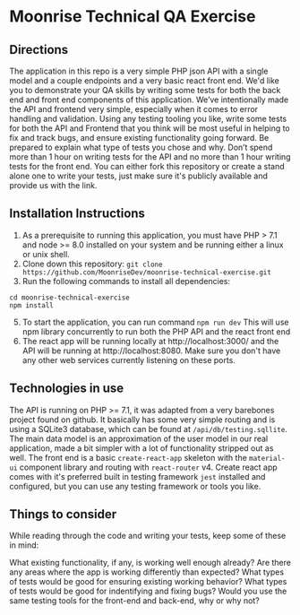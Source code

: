# Moonrise Technical QA Exercise

## Directions
The application in this repo is a very simple PHP json API with a single model and a couple endpoints and a very basic react front end.  We'd like you to demonstrate your QA skills by writing some tests for both the back end and front end components of this application.  We’ve intentionally made the API and frontend very simple, especially when it comes to error handling and validation.  Using any testing tooling you like, write some tests for both the API and Frontend that you think will be most useful in helping to fix and track bugs, and ensure existing functionality going forward.  Be prepared to explain what type of tests you chose and why.  Don’t spend more than 1 hour on writing tests for the API and no more than 1 hour writing tests for the front end.  You can either fork this repository or create a stand alone one to write your tests, just make sure it's publicly available and provide us with the link.

## Installation Instructions
1. As a prerequisite to running this application, you must have PHP > 7.1 and node >= 8.0 installed on your system and be running either a linux or unix shell.
2. Clone down this repository: `git clone https://github.com/MoonriseDev/moonrise-technical-exercise.git`
4. Run the following commands to install all dependencies: 
```
cd moonrise-technical-exercise
npm install
```
5. To start the application, you can run command `npm run dev`  This will use npm library concurrently to run both the PHP API and the react front end
6. The react app will be running locally at http://localhost:3000/ and the API will be running at http://localhost:8080. Make sure you don't have any other web services currently listening on these ports.

## Technologies in use
The API is running on PHP >= 7.1, it was adapted from a very barebones project found on github.  It basically has some very simple routing and is using a SQLite3 database, which can be found at `/api/db/testing.sqllite`.  The main data model is an approximation of the user model in our real application, made a bit simpler with a lot of functionality stripped out as well.  The front end is a basic `create-react-app` skeleton with the `material-ui` component library and routing with `react-router` v4.  Create react app comes with it's preferred built in testing framework `jest` installed and configured, but you can use any testing framework or tools you like.

## Things to consider
While reading through the code and writing your tests, keep some of these in mind:

What existing functionality, if any, is working well enough already?
Are there any areas where the app is working differently than expected?
What types of tests would be good for ensuring existing working behavior?
What types of tests would be good for indentifying and fixing bugs?
Would you use the same testing tools for the front-end and back-end, why or why not?
